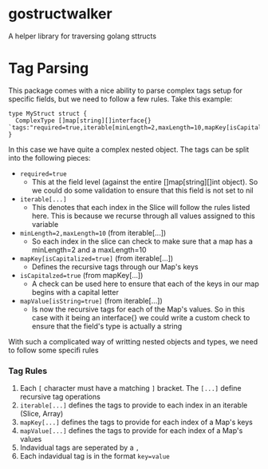 # gostructwalker

A helper library for traversing golang sttructs

# Tag Parsing

This package comes with a nice ability to parse complex tags setup for specific fields,
but we need to follow a few rules. Take this example:

```
type MyStruct struct {
  ComplexType []map[string][]interface{} `tags:"required=true,iterable[minLength=2,maxLength=10,mapKey[isCapitalized=true],mapValue[isString=true]]"`
}
```

In this case we have quite a complex nested object. The tags can be split into the following pieces:

* `required=true`
  - This at the field level (against the entire []map[string][]int object). So we could do some
    validation to ensure that this field is not set to nil
* `iterable[...]`
  - This denotes that each index in the Slice will follow the rules listed here. This is because we recurse through
    all values assigned to this variable
* `minLength=2,maxLength=10` (from iterable[...])
  - So each index in the slice can check to make sure that a map has a minLength=2 and a maxLength=10
* `mapKey[isCapitalized=true]` (from iterable[...])
  - Defines the recursive tags through our Map's keys
* `isCapitalzed=true` (from mapKey[...])
  - A check can be used here to ensure that each of the keys in our map begins with a capital letter
* `mapValue[isString=true]` (from iterable[...])
  - Is now the recursive tags for each of the Map's values. So in this case with it being an interface{}
    we could write a custom check to ensure that the field's type is actually a string

With such a complicated way of writting nested objects and types, we need to follow some specifi rules

### Tag Rules

1. Each `[` character must have a matching `]` bracket. The `[...]` define recursive tag operations
1. `iterable[...]` defines the tags to provide to each index in an iterable (Slice, Array)
1. `mapKey[...]` defines the tags to provide for each index of a Map's keys
1. `mapValue[...]` defines the tags to provide for each index of a Map's values
1. Indavidual tags are seperated by a `,`
1. Each indavidual tag is in the format `key=value`
